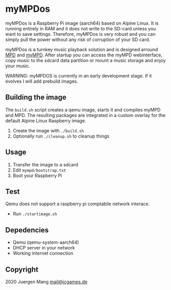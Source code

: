 # myMPDos

myMPDos is a Raspberry Pi image (aarch64) based on Alpine Linux. It is running entirely in RAM and it does not write to the SD-card unless you want to save settings. Therefore, myMPDos is very robust and you can simply pull the power without any risk of corruption of your SD card.

myMPDos is a turnkey music playback solution and is designed arround [MPD](https://www.musicpd.org/) and [myMPD](https://github.com/jcorporation/myMPD). After startup you can access the myMPD webinterface, copy music to the sdcard data partition or mount a music storage and enjoy your music.

WARNING: myMPDOS is currently in an early development stage. If it evolves I will add prebuild images.

## Building the image

The `build.sh` script creates a qemu image, starts it and compiles myMPD and MPD. The resulting packages are integrated in a custom overlay for the default Alpine Linux Raspberry image.

1. Create the image with `./build.sh`
2. Optionally run `./cleanup.sh` to cleanup things

## Usage

1. Transfer the image to a sdcard
2. Edit `mympd/bootstrap.txt`
3. Boot your Raspberry Pi

## Test

Qemu does not support a raspberry pi comptabile network interace.

- Run `./startimage.sh`

## Depedencies

- Qemu (qemu-system-aarch64)
- DHCP server in your network
- Working internet connection

## Copyright
2020 Juergen Mang <mail@jcgames.de>
